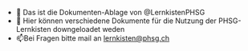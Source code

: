 - 👋 Das ist die Dokumenten-Ablage von @LernkistenPHSG
- 👀 Hier können verschiedene Dokumente für die Nutzung der PHSG-Lernkisten downgeloadet weden
- 📫Bei Fragen bitte mail an lernkisten@phsg.ch
<!---
LernkistenPHSG/LernkistenPHSG is a ✨ special ✨ repository because its `README.md` (this file) appears on your GitHub profile.
You can click the Preview link to take a look at your changes.
--->
